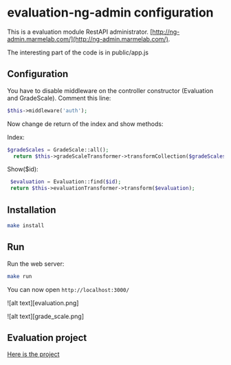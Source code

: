 # evaluation-ng-admin configuration

This is a evaluation module RestAPI administrator. [http://ng-admin.marmelab.com/](http://ng-admin.marmelab.com/).

The interesting part of the code is in public/app.js

## Configuration

You have to disable middleware on the controller constructor (Evaluation and GradeScale). Comment this line:

```php
$this->middleware('auth');
```
Now change de return of the index and show methods:

Index:

```php
$gradeScales = GradeScale::all();
  return $this->gradeScaleTransformer->transformCollection($gradeScales->toArray());
```

Show($id):

```php
 $evaluation = Evaluation::find($id);
 return $this->evaluationTransformer->transform($evaluation);
```


## Installation

```sh
make install
```

## Run

Run the web server:

```sh
make run
```

You can now open `http://localhost:3000/`

![alt text][evaluation.png]

![alt text][grade_scale.png]

## Evaluation project

[Here is the project](https://github.com/kriminal666/Evaluation)

